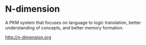 # N-dimension
A PKM system that focuses on language to logic translation, better understanding of concepts, and better memory formation.

http://n-dimension.org
